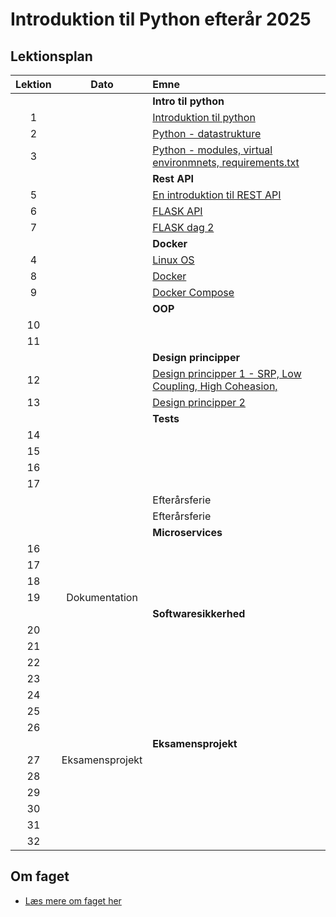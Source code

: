 # Introduktion til Python efterår 2025    

## Lektionsplan

| Lektion |    Dato    |       Emne                            |
|:-----:|:---------:|:----------------------------------------------------------|
| ||**Intro til python** |
|    1    |            | [Introduktion til python](lessons/py_intro_1.md)                |
|    2    |            | [Python - datastrukture](lessons/py_intro_2.md)                 |
|    3    |            | [Python - modules, virtual environmnets, requirements.txt](lessons/py_intro_3.md)|
|||**Rest API**|
|    5    |            | [En introduktion til REST API](lessons/introduktion_til_rest_api.md)|
|    6    |            | [FLASK API](lessons/flask.md)|
|    7    |            | [FLASK dag 2](lessons/flask_2.md)           |
|||**Docker**|
|    4    |            | [Linux OS](lessons/linux_1.md)|
|    8    |            | [Docker](lessons/docker_1.md)|
|    9    |            | [Docker Compose](lessons/docker_2.md)|
|||**OOP**|
|   10    |            | [](lessons/ses12.md) |
|   11    |            | [](lessons/ses10.md) |
|||**Design principper**|
|   12    |            | [Design principper 1 - SRP, Low Coupling, High Coheasion, ](lessons/ses10.md) |
|   13    |            | [Design principper 2](lessons/ses11.md) |
|||**Tests**|
|   14    |            | [](lessons/ses12.md) |
|   15    |            | [](lessons/ses10.md) |
|   16    |            | [](lessons/ses10.md) |
|   17    |            | [](lessons/ses10.md) |
|         |            | Efterårsferie  |
|         |            | Efterårsferie |
|||**Microservices**|
|   16    |            | [](lessons/ses10.md) |
|   17    |            | [](lessons/ses10.md)  |
|   18    |            | [](lessons/ses10.md)  |
|   19    | Dokumentation | [](lessons/ses10.md)  |
|||**Softwaresikkerhed**
|   20    |            | [](lessons/ses10.md)  |
|   21    |            | [](lessons/ses10.md)  |
|   22    |            | [](lessons/ses10.md)  |
|   23    |            | [](lessons/ses10.md)  |
|   24    |            | [](lessons/ses10.md)  |
|   25    |            | [](lessons/ses10.md)  |
|   26    |            | [](lessons/ses10.md)  |
|||**Eksamensprojekt**
|   27    | Eksamensprojekt | [](lessons/ses10.md)  |
|   28    |            | [](lessons/ses10.md)  |
|   29    |            | [](lessons/ses10.md)  |
|   30    |            | [](lessons/ses10.md)  |
|   31    |            | [](lessons/ses10.md)  |
|   32    |            | [](lessons/ses10.md)  |

## Om faget
* [Læs mere om faget her](formalia/about_this_elective.md)
